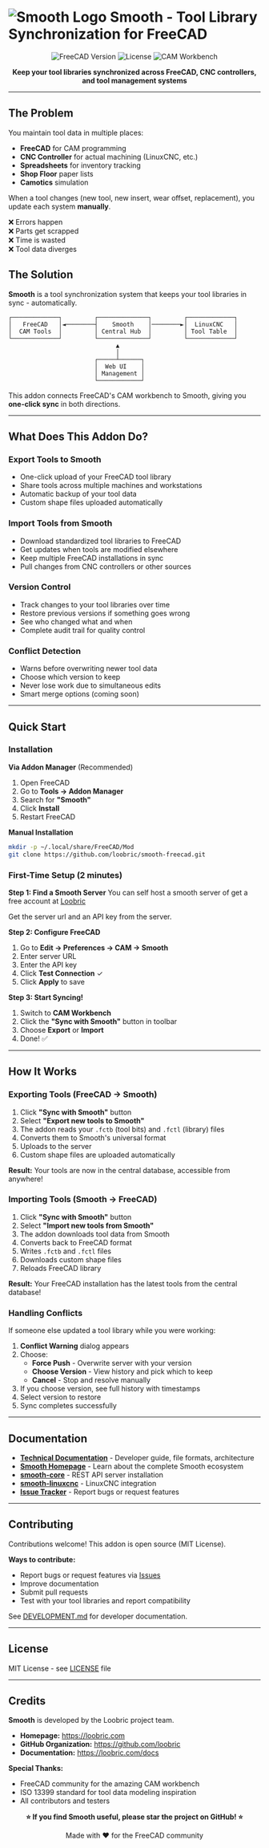 # ![Smooth Logo](Resources/icons/Smooth.svg) Smooth - Tool Library Synchronization for FreeCAD

<p align="center">
  <img src="https://img.shields.io/badge/FreeCAD-0.21+-blue.svg" alt="FreeCAD Version">
  <img src="https://img.shields.io/badge/License-MIT-green.svg" alt="License">
  <img src="https://img.shields.io/badge/CAM-Workbench-orange.svg" alt="CAM Workbench">
</p>

<p align="center">
  <b>Keep your tool libraries synchronized across FreeCAD, CNC controllers, and tool management systems</b>
</p>

---

## The Problem

You maintain tool data in multiple places:
- **FreeCAD** for CAM programming
- **CNC Controller** for actual machining (LinuxCNC, etc.)
- **Spreadsheets** for inventory tracking
- **Shop Floor** paper lists
- **Camotics** simulation

When a tool changes (new tool, new insert, wear offset, replacement), you update each system **manually**. 

❌ Errors happen  
❌ Parts get scrapped  
❌ Time is wasted  
❌ Tool data diverges

## The Solution

**Smooth** is a tool synchronization system that keeps your tool libraries in sync - automatically.

```
┌─────────────┐         ┌──────────────┐         ┌─────────────┐
│   FreeCAD   │◄────────┤    Smooth    │────────►│  LinuxCNC   │
│  CAM Tools  │         │ Central Hub  │         │ Tool Table  │
└─────────────┘         └──────────────┘         └─────────────┘
                              ▲
                              │
                        ┌─────┴──────┐
                        │  Web UI    │
                        │ Management │
                        └────────────┘
```

This addon connects FreeCAD's CAM workbench to Smooth, giving you **one-click sync** in both directions.

---

## What Does This Addon Do?

### **Export Tools to Smooth**
- One-click upload of your FreeCAD tool library
- Share tools across multiple machines and workstations
- Automatic backup of your tool data
- Custom shape files uploaded automatically

### **Import Tools from Smooth**  
- Download standardized tool libraries to FreeCAD
- Get updates when tools are modified elsewhere
- Keep multiple FreeCAD installations in sync
- Pull changes from CNC controllers or other sources

### **Version Control**
- Track changes to your tool libraries over time
- Restore previous versions if something goes wrong
- See who changed what and when
- Complete audit trail for quality control

### **Conflict Detection**
- Warns before overwriting newer tool data
- Choose which version to keep
- Never lose work due to simultaneous edits
- Smart merge options (coming soon)

---

## Quick Start

### Installation

**Via Addon Manager** (Recommended)
1. Open FreeCAD
2. Go to **Tools → Addon Manager**
3. Search for **"Smooth"**
4. Click **Install**
5. Restart FreeCAD

**Manual Installation**
```bash
mkdir -p ~/.local/share/FreeCAD/Mod
git clone https://github.com/loobric/smooth-freecad.git 
```

### First-Time Setup (2 minutes)

**Step 1: Find a Smooth Server**
You can self host a smooth server of get a free account at [Loobric](https://loobric.com)

Get the server url and an API key from the server.


**Step 2: Configure FreeCAD**

1. Go to **Edit → Preferences → CAM → Smooth**
2. Enter server URL
3. Enter the API key
4. Click **Test Connection** ✓
5. Click **Apply** to save

**Step 3: Start Syncing!**

1. Switch to **CAM Workbench**
2. Click the **"Sync with Smooth"** button in toolbar  
3. Choose **Export** or **Import**
4. Done! ✅

---

## How It Works

### Exporting Tools (FreeCAD → Smooth)

1. Click **"Sync with Smooth"** button
2. Select **"Export new tools to Smooth"**
3. The addon reads your `.fctb` (tool bits) and `.fctl` (library) files
4. Converts them to Smooth's universal format
5. Uploads to the server
6. Custom shape files are uploaded automatically

**Result:** Your tools are now in the central database, accessible from anywhere!

### Importing Tools (Smooth → FreeCAD)

1. Click **"Sync with Smooth"** button
2. Select **"Import new tools from Smooth"**
3. The addon downloads tool data from Smooth
4. Converts back to FreeCAD format
5. Writes `.fctb` and `.fctl` files
6. Downloads custom shape files
7. Reloads FreeCAD library

**Result:** Your FreeCAD installation has the latest tools from the central database!

### Handling Conflicts

If someone else updated a tool library while you were working:

1. **Conflict Warning** dialog appears
2. Choose:
   - **Force Push** - Overwrite server with your version
   - **Choose Version** - View history and pick which to keep
   - **Cancel** - Stop and resolve manually
3. If you choose version, see full history with timestamps
4. Select version to restore
5. Sync completes successfully

---

## Documentation

- **[Technical Documentation](./TECHNICAL.md)** - Developer guide, file formats, architecture
- **[Smooth Homepage](https://loobric.com)** - Learn about the complete Smooth ecosystem
- **[smooth-core](https://github.com/loobric/smooth-core)** - REST API server installation
- **[smooth-linuxcnc](https://github.com/loobric/smooth-linuxcnc)** - LinuxCNC integration
- **[Issue Tracker](https://github.com/loobric/smooth-freecad/issues)** - Report bugs or request features

---

## Contributing

Contributions welcome! This addon is open source (MIT License).

**Ways to contribute:**
- Report bugs or request features via [Issues](https://github.com/loobric/smooth-freecad/issues)
- Improve documentation
- Submit pull requests
- Test with your tool libraries and report compatibility

See [DEVELOPMENT.md](./DEVELOPMENT.md) for developer documentation.

---

## License

MIT License - see [LICENSE](./LICENSE) file

---

## Credits

**Smooth** is developed by the Loobric project team.

- **Homepage:** https://loobric.com
- **GitHub Organization:** https://github.com/loobric
- **Documentation:** https://loobric.com/docs

**Special Thanks:**
- FreeCAD community for the amazing CAM workbench
- ISO 13399 standard for tool data modeling inspiration
- All contributors and testers


<p align="center">
  <b>⭐ If you find Smooth useful, please star the project on GitHub! ⭐</b>
</p>

<p align="center">
  Made with ❤️ for the FreeCAD community
</p>
